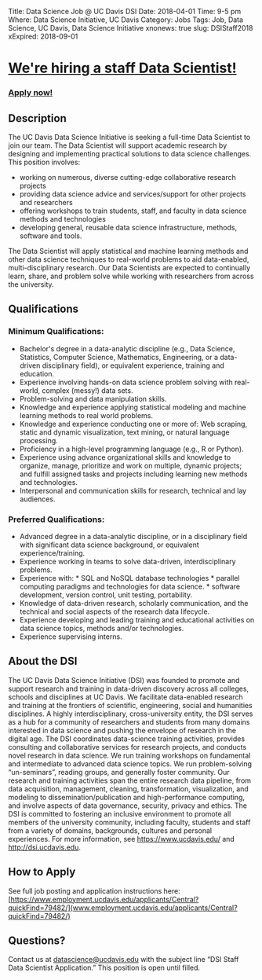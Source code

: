 Title: Data Science Job @ UC Davis DSI
Date: 2018-04-01
Time: 9-5 pm
Where: Data Science Initiative, UC Davis
Category: Jobs
Tags: Job, Data Science, UC Davis, Data Science Initiative
xnonews: true
slug: DSIStaff2018
xExpired: 2018-09-01

# [We're hiring a staff Data Scientist!](http://www.employment.ucdavis.edu/applicants/Central?quickFind=79482)

### [Apply now!](http://www.employment.ucdavis.edu/applicants/Central?quickFind=79482)

## Description

The UC Davis Data Science Initiative is seeking a full-time Data Scientist to join our team. The Data Scientist will support academic research by designing and implementing practical solutions to data science challenges. This position involves:

* working on numerous, diverse cutting-edge collaborative research projects
* providing data science advice and services/support for other projects and researchers
* offering workshops to train students, staff, and faculty in data science methods and technologies
* developing general, reusable data science infrastructure, methods, software and tools.

The Data Scientist will apply statistical and machine learning methods and other data science techniques to real-world problems to aid data-enabled, multi-disciplinary research. Our Data Scientists are expected to continually learn, share, and problem solve while working with researchers from across the university. 

## Qualifications

### Minimum Qualifications: 

* Bachelor's degree in a data-analytic discipline (e.g., Data Science, Statistics, Computer Science, Mathematics, Engineering, or a data-driven disciplinary field), or equivalent experience, training and education. 
* Experience involving hands-on data science problem solving with real-world, complex (messy!) data sets. 
* Problem-solving and data manipulation skills. 
* Knowledge and experience applying statistical modeling and machine learning methods to real world problems. 
* Knowledge and experience conducting one or more of: Web scraping, static and dynamic visualization, text mining, or natural language processing. 
* Proficiency in a high-level programming language (e.g., R or Python). 
* Experience using advance organizational skills and knowledge to organize, manage, prioritize and work on multiple, dynamic projects; and fulfill assigned tasks and projects including learning new methods and technologies. 
* Interpersonal and communication skills for research, technical and lay audiences.   

### Preferred Qualifications: 

* Advanced degree in a data-analytic discipline, or in a disciplinary field with significant data science background, or equivalent experience/training. 
* Experience working in teams to solve data-driven, interdisciplinary problems. 
* Experience with:
		* SQL and NoSQL database technologies 
		* parallel computing paradigms and technologies for data science. 
		* software development, version control, unit testing, portability. 
* Knowledge of data-driven research, scholarly communication, and the technical and social aspects of the research data lifecycle. 
* Experience developing and leading training and educational activities on data science topics, methods and/or technologies. 
* Experience supervising interns.   

## About the DSI

The UC Davis Data Science Initiative (DSI) was founded to promote and support research and training in data-driven discovery across all colleges, schools and disciplines at UC Davis. We facilitate data-enabled research and training at the frontiers of scientific, engineering, social and humanities disciplines.  A highly interdisciplinary, cross-university entity, the DSI serves as a hub for a community of researchers and students from many domains interested in data science and pushing the envelope of research in the digital age.  The DSI coordinates data-science training activities, provides consulting and collaborative services for research projects, and conducts novel research in data science. We run training workshops on fundamental and intermediate to advanced data science topics. We run problem-solving “un-seminars”, reading groups, and generally foster community. Our research and training activities span the entire research data pipeline, from data acquisition, management, cleaning, transformation, visualization, and modeling to dissemination/publication and high-performance computing, and involve aspects of data governance, security, privacy and ethics. The DSI is committed to fostering an inclusive environment to promote all members of the university community, including faculty, students and staff from a variety of domains, backgrounds, cultures and personal experiences. For more information, see https://www.ucdavis.edu/ and http://dsi.ucdavis.edu.

## How to Apply
See full job posting and application instructions here: [https://www.employment.ucdavis.edu/applicants/Central?quickFind=79482/](www.employment.ucdavis.edu/applicants/Central?quickFind=79482/)

## Questions?
Contact us at [datascience@ucdavis.edu](mailto:datascience@ucdavis.edu) with the subject line “DSI Staff Data Scientist Application.” This position is open until filled.

